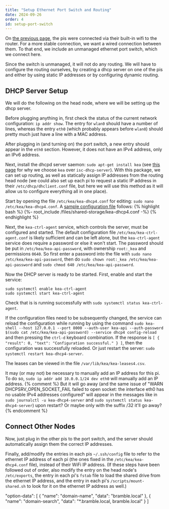 ```yaml
---
title: "Setup Ethernet Port Switch and Routing"
date: 2024-09-26
order: 4
id: setup-port-switch
---
```


On [the previous page](2024-03-26-OS-setup.md), the pis were connected via their built-in wifi to the router. For a more stable connection, we want a wired connection between them. To that end, we include an unmanaged ethernet port switch, which we connect here.

Since the switch is unmanaged, it will not do any routing. We will have to configure the routing ourselves, by creating a dhcp server on one of the pis and either by using static IP addresses or by configuring dynamic routing. 

## DHCP Server Setup

We will do the following on the head node, where we will be setting up the dhcp server.

Before plugging anything in, first check the status of the current network configuration: `ip addr show`. The entry for `wlan0` should have a number of lines, whereas the entry `eth0` (which probably appears before `wlan0`) should pretty much just have a line with a MAC address. 

After plugging in (and turning on) the port switch, a new entry should appear in the `eth0` section. However, it does not have an IPv4 address, only an IPv6 address.

Next, install the dhcpd server saemon: `sudo apt-get install kea` (see [this page](https://www.isc.org/dhcp_migration/) for why we choose `kea` over `isc-dhcp-server`). With this package, we can set up routing, as well as statically assign IP addresses from the routing head node (we could also set up each pi to request a static IP address in their `/etc/dhcp/dhclient.conf` file, but here we will use this method as it will allow us to configure everything all in one place). 

Start by opening the file `/etc/kea/kea-dhcp4.conf` for editing: `sudo nano /etc/kea/kea-dhcp4.conf`. A [sample configuration file](https://r-spiewak.github.io/rpi-bramble/files/shared-storage/kea-dhcp4.conf) follows:
{% highlight bash %}
{%- root_include /files/shared-storage/kea-dhcp4.conf -%}
{% endhighlight %}

Next, the `kea-ctrl-agent` service, which controls the server, must be configured and started. The default configuration file `/etc/kea/kea-ctrl-agent.conf` is likely sufficient and can be left alone, but the `kea-ctrl-agent` service does require a password or else it won't start. The password should be put in `/etc/kea/kea-api-password`, with ownership `root:_kea` and permissions `0640`. So first enter a password into the file with `sudo nano /etc/kea/kea-api-password`, then do `sudo chown root:_kea /etc/kea/kea-api-password` and `sudo chmod 640 /etc/kea/kea-api-password`.

Now the DHCP server is ready to be started. First, enable and start the service:
```
sudo systemctl enable kea-ctrl-agent
sudo systemctl start kea-ctrl-agent
```
Check that is is running successfully with `sudo systemctl status kea-ctrl-agent`.

If the configuration files need to be subsequently changed, the service can reload the configuration while running by using the command `sudo kea-shell --host 127.0.0.1 --port 8000 --auth-user kea-api --auth-password $(sudo cat /etc/kea/kea-api-password) --service dhcp4 config-reload` and then pressing the `ctrl-d` keyboard combination. If the response is `[ { "result": 0, "text": "Configuration successful." } ]`, then the configuration was successfully reloaded. Or just restart the server: `sudo systemctl restart kea-dhcp4-server`.

The leases can be viewed in the file `/var/lib/kea/kea-leases4.csv`.

It may (or may not) be necessary to manually add an IP address for this pi. To do so, `sudo ip addr add 10.0.0.1/24 dev eth0` will manually add an IP address. 
{% comment %}
But it will go away (and the same issue of "WARN  DHCPSRV_OPEN_SOCKET_FAIL failed to open socket: the interface eth0 has no usable IPv4 addresses configured" will appear in the messages like in `sudo journalctl -u kea-dhcp4-server` and `sudo systemctl status kea-dhcp4-server`) upon restart? Or maybe only with the suffix /32 it'll go away?
{% endcomment %}

## Connect Other Nodes

Now, just plug in the other pis to the port switch, and the server should automatically assign them the correct IP addresses.

Finally, add/modify the entries in each pis `~/.ssh/config` file to refer to the ethernet IP address of each pi (the ones fixed in the `/etc/kea/kea-dhcp4.conf` file), instead of their WiFi IP address. (If these steps have been followed out of order, also modify the entry on the head node's `/etc/exports`, the entry in each pi's `fstab` file to load the shared drive from the ethernet IP address, and the entry in each pi's `/scripts/mount-shared.sh` to look for it on the ethernet IP address as well.)

"option-data": [
    {
        "name": "domain-name",
        "data": "bramble.local"
    },
    {
        "name": "domain-search",
        "data": "*.bramble.local, bramble.local"
    }
]
